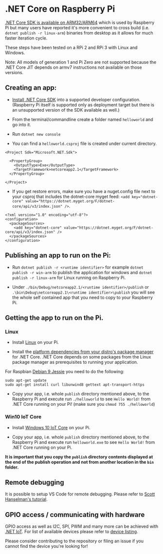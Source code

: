 # .NET Core on Raspberry Pi

[.NET Core SDK is available on ARM32/ARM64](https://dotnet.microsoft.com/download) which is used by Raspberry Pi but many users have reported it's more convenient to cross build (i.e. `dotnet publish -r linux-arm`) binaries from desktop as it allows for much faster iteration cycle.

These steps have been tested on a RPi 2 and RPi 3 with Linux and Windows.

Note: All models of generation 1 and Pi Zero are not supported because the .NET Core JIT depends on armv7 instructions not available on those versions.

## Creating an app:

* [Install .NET Core SDK](https://www.microsoft.com/net/core) into a supported developer configuration.
(Raspberry Pi itself is supported only as deployment target but there is an unsupported version of the SDK available as well.)

* From the terminal/commandline create a folder named `helloworld` and go into it.
* Run `dotnet new console`
* You can find a `helloworld.csproj` file is created under current directory.

```
<Project Sdk="Microsoft.NET.Sdk">

  <PropertyGroup>
    <OutputType>Exe</OutputType>
    <TargetFramework>netcoreapp2.1</TargetFramework>
  </PropertyGroup>

</Project>
```

* If you get restore errors, make sure you have a nuget.config file next to your csproj that includes the dotnet-core myget feed: `<add key="dotnet-core" value="https://dotnet.myget.org/F/dotnet-core/api/v3/index.json" />`.

```
<?xml version="1.0" encoding="utf-8"?>
<configuration>
  <packageSources>
    <add key="dotnet-core" value="https://dotnet.myget.org/F/dotnet-core/api/v3/index.json" />
  </packageSources>
</configuration>
```

## Publishing an app to run on the Pi:

* Run `dotnet publish -r <runtime identifier>` for example `dotnet publish -r win-arm` to publish the application for windows and `dotnet publish -r linux-arm` for Linux running on Raspberry Pi.

* Under `./bin/Debug/netcoreapp2.1/<runtime identifier>/publish` or `.\bin\Debug\netcoreapp2.1\<runtime identifier>\publish` you will see the whole self contained app that you need to copy to your Raspberry Pi.


## Getting the app to run on the Pi.

### Linux

* Install [Linux](https://www.raspberrypi.org/downloads/) on your Pi.

* Install the [platform dependencies from your distro's package manager](https://github.com/dotnet/core/blob/master/Documentation/prereqs.md) for .NET Core. .NET Core depends on some packages from the Linux package manager as prerequisites to running your application.

For Raspbian [Debian 9 Jessie](https://docs.microsoft.com/en-us/dotnet/core/linux-prerequisites?tabs=netcore2x#install-net-core-for-debian-8-or-debian-9-64-bit) you need to do the following:
```
sudo apt-get update
sudo apt-get install curl libunwind8 gettext apt-transport-https
```

* Copy your app, i.e. whole `publish` directory mentioned above, to the Raspberry Pi and execute run `./helloworld` to see `Hello World!` from .NET Core running on your Pi! (make sure you `chmod 755 ./helloworld`)

### Win10 IoT Core

* Install [Windows 10 IoT Core](https://docs.microsoft.com/en-us/windows/iot-core/getstarted) on your Pi.

* Copy your app, i.e. whole `publish` directory mentioned above, to the Raspberry Pi and execute run `helloworld.exe` to see `Hello World!` from .NET Core running on your Pi. 

**It is important that you copy the `publish` directory contents displayed at the end of the publish operation and not from another location in the `bin` folder.**

## Remote debugging

It is possible to setup VS Code for remote debugging. Please refer to [Scott Hanselman's tutorial](https://www.hanselman.com/blog/RemoteDebuggingWithVSCodeOnWindowsToARaspberryPiUsingNETCoreOnARM.aspx).

## GPIO access / communicating with hardware

GPIO access as well as I2C, SPI, PWM and many more can be achieved with [.NET IoT](https://github.com/dotnet/iot). For list of available devices please refer to [device listing](https://github.com/dotnet/iot/blob/master/src/devices/README.md).

Please consider contributing to the repository or filing an issue if you cannot find the device you're looking for!
